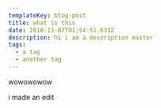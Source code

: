 ```yaml
---
templateKey: blog-post
title: what is this
date: 2018-11-07T01:54:51.631Z
description: hi i am a description master
tags:
  - a tag
  - another tag
---
```

wowowowow

i made an edit
